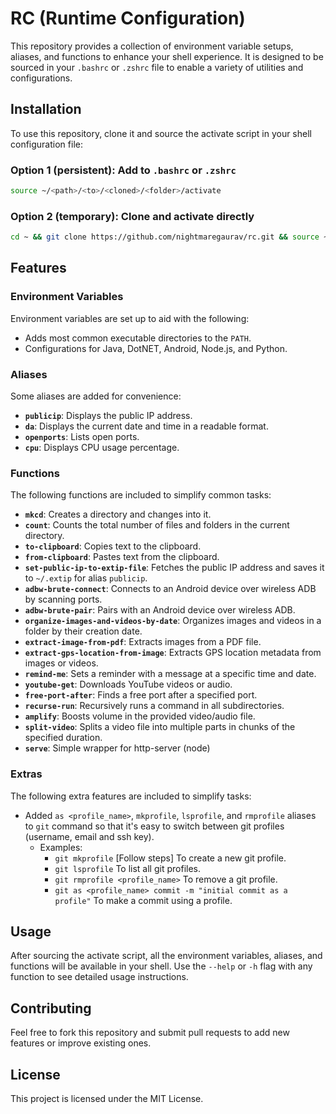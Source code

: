 # RC (Runtime Configuration)

This repository provides a collection of environment variable setups, aliases, and functions to enhance your shell experience. It is designed to be sourced in your `.bashrc` or `.zshrc` file to enable a variety of utilities and configurations.

## Installation

To use this repository, clone it and source the activate script in your shell configuration file:

### Option 1 (persistent): Add to `.bashrc` or `.zshrc`
```bash
source ~/<path>/<to>/<cloned>/<folder>/activate
```

### Option 2 (temporary): Clone and activate directly
```bash
cd ~ && git clone https://github.com/nightmaregaurav/rc.git && source ~/rc/activate
```

## Features

### Environment Variables
Environment variables are set up to aid with the following:

- Adds most common executable directories to the `PATH`.
- Configurations for Java, DotNET, Android, Node.js, and Python.

### Aliases
Some aliases are added for convenience:

- **`publicip`**: Displays the public IP address.
- **`da`**: Displays the current date and time in a readable format.
- **`openports`**: Lists open ports.
- **`cpu`**: Displays CPU usage percentage.

### Functions
The following functions are included to simplify common tasks:

- **`mkcd`**: Creates a directory and changes into it.
- **`count`**: Counts the total number of files and folders in the current directory.
- **`to-clipboard`**: Copies text to the clipboard.
- **`from-clipboard`**: Pastes text from the clipboard.
- **`set-public-ip-to-extip-file`**: Fetches the public IP address and saves it to `~/.extip` for alias `publicip`.
- **`adbw-brute-connect`**: Connects to an Android device over wireless ADB by scanning ports.
- **`adbw-brute-pair`**: Pairs with an Android device over wireless ADB.
- **`organize-images-and-videos-by-date`**: Organizes images and videos in a folder by their creation date.
- **`extract-image-from-pdf`**: Extracts images from a PDF file.
- **`extract-gps-location-from-image`**: Extracts GPS location metadata from images or videos.
- **`remind-me`**: Sets a reminder with a message at a specific time and date.
- **`youtube-get`**: Downloads YouTube videos or audio.
- **`free-port-after`**: Finds a free port after a specified port.
- **`recurse-run`**: Recursively runs a command in all subdirectories.
- **`amplify`**: Boosts volume in the provided video/audio file.
- **`split-video`**: Splits a video file into multiple parts in chunks of the specified duration.
- **`serve`**: Simple wrapper for http-server (node)

### Extras
The following extra features are included to simplify tasks:
- Added `as <profile_name>`, `mkprofile`, `lsprofile`, and `rmprofile` aliases to `git` command so that it's easy to switch between git profiles (username, email and ssh key).
  - Examples:
    - `git mkprofile` [Follow steps] To create a new git profile.
    - `git lsprofile` To list all git profiles.
    - `git rmprofile <profile_name>` To remove a git profile.
    - `git as <profile_name> commit -m "initial commit as a profile"` To make a commit using a profile.

## Usage
After sourcing the activate script, all the environment variables, aliases, and functions will be available in your shell. Use the `--help` or `-h` flag with any function to see detailed usage instructions.

## Contributing
Feel free to fork this repository and submit pull requests to add new features or improve existing ones.

## License
This project is licensed under the MIT License.
